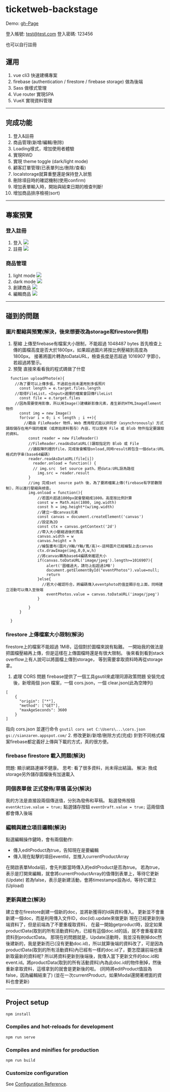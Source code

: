 # ticketweb-backstage

Demo: [gh-Page](https://hoyi-23.github.io/ticketweb-backstage/#/)

登入帳號: test@test.com
登入密碼: 123456

也可以自行註冊

## 運用
1. vue cli3 快速建構專案
2. firebase (authentication / firestore / firebase storage) 做為後端
3. Sass 做樣式管理
4. Vue router 實現SPA
5. VueX 實現資料管理

-------

## 完成功能
1. 登入&註冊
2. 商品管理(新增/編輯/刪除)
3. Loading樣式，增加使用者體驗
4. 實現RWD
5. 實現 theme toggle (dark/light mode)
6. 顧客訂單管理(已表單列出/刪除/查看)
7. localstorage就算重整還是保持登入狀態
8. 刪除項目時的確認機制(使用confirm)
9. 增加表單輸入時，開始與結束日期的檢查判斷!
10. 增加商品排序檢視(sort)

-------

## 專案預覽
### 登入註冊
  1. 登入
    ![](https://i.imgur.com/9V0Kf9e.png)
  2. 註冊
    ![](https://i.imgur.com/2eU96ix.png)
### 商品管理
  1. light mode
    ![](https://i.imgur.com/03SRZwp.png)
  2. dark mode
    ![](https://i.imgur.com/pOjlz6i.png)
  3. 創建商品
    ![](https://i.imgur.com/DfNfi7m.png)
  4. 編輯商品
    ![](https://i.imgur.com/ayyETjA.png)

-------

## 碰到的問題
### 圖片壓縮與預覽(解決，後來想要改為storage和firestore併用)
1. 壓縮
上傳至firebase有檔案大小限制，不能超過	1048487 bytes 
首先檢查上傳的圖檔高度是否大於1800px，如果超過圖片將按比例壓縮到高度為1800px。
接著將圖片轉為toDataURL，檢查長度是否超過 1016907 字節()，若超過將警示。
2. 預覽
直接來看看我的程式碼做了什麼
```
  function uploadPhoto(e){
    //為了要可以上傳多張，不過前台尚未運用到多張照片
      const length = e.target.files.length
    //取得FileList，<Input>選擇的檔案會回傳FileList
      const file = e.target.files
    //因為需要使用影像，所以用Image()建構新影像元素，產生新的HTMLImageElement物件
      const img = new Image()
      for(var i = 0; i < length ; i ++){
        //藉由 FileReader 物件，Web 應用程式能以非同步（asynchronously）方式讀取儲存在用戶端的檔案（或原始資料暫存）內容，可以使用 File 或 Blob 物件指定要讀取的資料。
          const reader = new FileReader()
          //FileReader.readAsDataURL()讀取指定的 Blob 或 File 
          //讀取陣列裡的file，完成後會觸發onload,同時result將包含一個data:URL格式的字串(base64編碼)
          reader.readAsDataURL(file[i])
            reader.onload = function() {
            // img.src  Set source path，把data:URL設為路徑
              img.src = reader.result
          }
          //img 完成set source path 後，為了要將檔案上傳(firebase有字節數限制)，所以進行壓縮與檢查。
          img.onload = function(){
              //若圖片超過1800px就會壓縮成1800。高度按比例計算
              const w = Math.min(1800, img.width)
              const h = img.height*(w/img.width)
              //建立一個canvas元素
              const canvas = document.createElement('canvas')
              //設定為2D
              const ctx = canvas.getContext('2d')
              //帶入大小壓縮過後的寬高
              canvas.width = w
              canvas.height = h
              //繪製畫布(圖片/X軸/Y軸/寬/高)<-這時圖片已經繪製上去canvas
              ctx.drawImage(img,0,0,w,h)
              //將canvas轉為base64編碼來確認大小
              if(canvas.toDataURL('image/jpeg').length>=1016907){
                  alert('圖檔過大，請勿上船超過1MB')
                  document.getElementById("eventPhotos").value=null; 
                  return
              }else{
                //若大小確認符合，將編碼傳入eventphoto的值並顯示在上面，同時建立活動可以傳入至後端
                  eventPhotos.value = canvas.toDataURL('image/jpeg')
              }
              
          }
      }
      
  }
```

### firestore 上傳檔案大小限制(解決)
firestore上的檔案不能超過 1MiB，這個對於圖檔來說有點難。
一開始我的做法是把圖檔壓縮再上傳，但是這樣在上傳圖檔時還是有很大限制。
後來看到看到stack overflow上有人說可以將圖檔上傳到storage，
等到需要拿取資料時再從storage拿。

1. 處理 CORS 問題
firebase提供了一個工具gsutil來處理同源政策問題
安裝完成後，新增兩個 json 檔案，一個 cors.json，一個 clear.json(此為空陣列)
```
[
    {
      "origin": ["*"],
      "method": ["GET"],
      "maxAgeSeconds": 3600
    }
]
```
指向 cors.json 並運行命令 `gsutil cors set C:\Users\...\cors.json gs://sianzaren.appspot.com/`
2. 修改更新/新增/刪除方式(完成)
針對不同格式檔案firebase都定義好上傳與下載的方式，真的很方便。

### firebase firestore 載入問題(解決)
問題: 顯示網路連線不健康。
思考: 看了很多資料，尚未得出結論。
解決: 換成storage另外儲存圖檔後有加速載入

### 同個表單做 正式發佈/草稿 區分(解決)
我的方法是直接設兩個傳送值，分別為發佈和草稿。
點選發佈按鈕 `eventActive.value = true;`
點選儲存按鈕 `eventDraft.value = true;`
這兩個值都會傳入後端

### 編輯與建立項目邏輯(解決)
點選編輯操作鍵時，會有兩個動作:
 * 傳入editProduct為true，告知現在是要編輯
 * 傳入現在點擊的項目eventId，並推入currentProductArray

在開啟表單Modal前，會先判斷當時傳入的editProduct是否為true。
若為true，表示是打開來編輯，就會將currentProductArray的值傳到表單上，等待它更新(Update)
若為false，表示是新建活動，會將timestampe設為id，等待它建立(Upload)

### 更新與建立(解決)
建立會在firestore創建一個新的doc，並將新獲得的Id與資料傳入。
更新並不會重新建一個doc，而是利用傳入文件ID，doc(id).update來做更新
現在已經更新到後端資料了，但是前端為了不要重複取資料，
在最一開始getproduct時，設定如果productData(取到的所有活動資料)內，已經有這個doc.id的話，就不會重複拿取資料到productData。
那現在的問題就是，Update活動時，我並沒有刪掉doc然後建新的，我是更新而已(沒有更動doc.id)，所以就算後端的資料改了，可是因為productData(取到的所有活動資料)內已經有一樣的doc.id了，要怎麼讓前端也重新取最新的資料呢?
所以將資料更新到後端後，我傳入當下更新文件的doc.id和event.id。將productData(取到的所有活動資料)內為此doc.id的物件刪掉，然後重新拿取資料，這樣拿到的就會是更新後的啦。
(同時將editProduct值設為false，因為編輯結束了)
(並在一次currentProduct，如果Modal還開著裡面的資料也會更新)

-------

## Project setup
```
npm install
```

### Compiles and hot-reloads for development
```
npm run serve
```

### Compiles and minifies for production
```
npm run build
```

### Customize configuration
See [Configuration Reference](https://cli.vuejs.org/config/).
